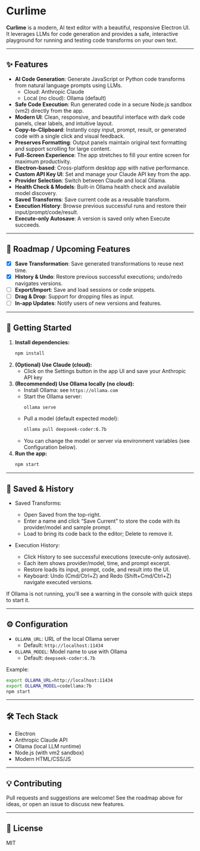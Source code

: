 # Curlime

**Curlime** is a modern, AI text editor with a beautiful, responsive Electron UI. It leverages LLMs for code generation and provides a safe, interactive playground for running and testing code transforms on your own text.

---

## ✨ Features

- **AI Code Generation**: Generate JavaScript or Python code transforms from natural language prompts using LLMs.
  - Cloud: Anthropic Claude
  - Local (no cloud): Ollama (default)
- **Safe Code Execution**: Run generated code in a secure Node.js sandbox (vm2) directly from the app.
- **Modern UI**: Clean, responsive, and beautiful interface with dark code panels, clear labels, and intuitive layout.
- **Copy-to-Clipboard**: Instantly copy input, prompt, result, or generated code with a single click and visual feedback.
- **Preserves Formatting**: Output panels maintain original text formatting and support scrolling for large content.
- **Full-Screen Experience**: The app stretches to fill your entire screen for maximum productivity.
- **Electron-based**: Cross-platform desktop app with native performance.
- **Custom API Key UI**: Set and manage your Claude API key from the app.
- **Provider Selection**: Switch between Claude and local Ollama.
- **Health Check & Models**: Built-in Ollama health check and available model discovery.
- **Saved Transforms**: Save current code as a reusable transform.
- **Execution History**: Browse previous successful runs and restore their input/prompt/code/result.
- **Execute-only Autosave**: A version is saved only when Execute succeeds.

---

## 🚧 Roadmap / Upcoming Features

- [x] **Save Transformation**: Save generated transformations to reuse next time.
- [x] **History & Undo**: Restore previous successful executions; undo/redo navigates versions.
- [ ] **Export/Import**: Save and load sessions or code snippets.
- [ ] **Drag & Drop**: Support for dropping files as input.
- [ ] **In-app Updates**: Notify users of new versions and features.

---

## 🚀 Getting Started

1. **Install dependencies:**
   ```bash
   npm install
   ```
2. **(Optional) Use Claude (cloud):**
   - Click on the Settings button in the app UI and save your Anthropic API key
3. **(Recommended) Use Ollama locally (no cloud):**
   - Install Ollama: see `https://ollama.com`
   - Start the Ollama server:
     ```bash
     ollama serve
     ```
   - Pull a model (default expected model):
     ```bash
     ollama pull deepseek-coder:6.7b
     ```
   - You can change the model or server via environment variables (see Configuration below).
4. **Run the app:**
   ```bash
   npm start
   ```

---

## 💾 Saved & History

- Saved Transforms:
  - Open Saved from the top-right.
  - Enter a name and click “Save Current” to store the code with its provider/model and sample prompt.
  - Load to bring its code back to the editor; Delete to remove it.

- Execution History:
  - Click History to see successful executions (execute-only autosave).
  - Each item shows provider/model, time, and prompt excerpt.
  - Restore loads its input, prompt, code, and result into the UI.
  - Keyboard: Undo (Cmd/Ctrl+Z) and Redo (Shift+Cmd/Ctrl+Z) navigate executed versions.

If Ollama is not running, you'll see a warning in the console with quick steps to start it.

---

## ⚙️ Configuration

- `OLLAMA_URL`: URL of the local Ollama server
  - Default: `http://localhost:11434`
- `OLLAMA_MODEL`: Model name to use with Ollama
  - Default: `deepseek-coder:6.7b`

Example:
```bash
export OLLAMA_URL=http://localhost:11434
export OLLAMA_MODEL=codellama:7b
npm start
```

---

## 🛠️ Tech Stack
- Electron
- Anthropic Claude API
- Ollama (local LLM runtime)
- Node.js (with vm2 sandbox)
- Modern HTML/CSS/JS

---

## 💡 Contributing
Pull requests and suggestions are welcome! See the roadmap above for ideas, or open an issue to discuss new features.

---

## 📜 License
MIT 

